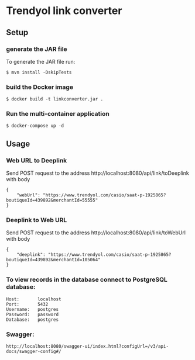 # Trendyol link converter

## Setup

### generate the JAR file

To generate the JAR file run:

```
$ mvn install -DskipTests
```

### build the Docker image

```
$ docker build -t linkconverter.jar .
```

### Run the multi-container application

```
$ docker-compose up -d
```

## Usage
### Web URL to Deeplink

Send POST request to the address http://localhost:8080/api/link/toDeeplink with body
```
{
    "webUrl": "https://www.trendyol.com/casio/saat-p-1925865?boutiqueId=439892&merchantId=55555"
}
```
### Deeplink to Web URL

Send POST request to the address http://localhost:8080/api/link/toWebUrl with body
```
{
    "deeplink": "https://www.trendyol.com/casio/saat-p-1925865?boutiqueId=439892&merchantId=105064"
}
```
### To view records in the database connect to PostgreSQL database: 
```
Host:       localhost
Port:       5432
Username:   postgres
Password:   password
Database:   postgres
```
### Swagger: 
```
http://localhost:8080/swagger-ui/index.html?configUrl=/v3/api-docs/swagger-config#/
```

